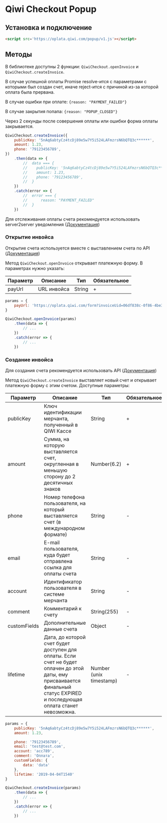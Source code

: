# Qiwi Checkout Popup

## Установка и подключение

```html
<script src='https://oplata.qiwi.com/popup/v1.js'></script>
```

## Методы

В библиотеке доступны 2 функции: `QiwiCheckout.openInvoice` и `QiwiCheckout.createInvoice`.

В случае успешной оплаты Promise resolve-ится с параметрами с которыми был создан счет, иначе reject-ится с причиной из-за которой оплата была прервана.

В случае ошибки при оплате: `{reason: "PAYMENT_FAILED"}`

В случае закрытия попапа: `{reason: "POPUP_CLOSED"}`

Через 2 секунды после совершения оплаты или ошибки форма оплаты закрывается.

```js
QiwiCheckout.createInvoice({
    publicKey: '5nAq6abtyCz4tcDj89e5w7Y5i524LAFmzrsN6bQTQ3c******',
    amount: 1.23,
    phone: '79123456789',
})
    .then(data => {
        //  data === {
        //    publicKey: '5nAq6abtyCz4tcDj89e5w7Y5i524LAFmzrsN6bQTQ3c******',
        //    amount: 1.23,
        //    phone: '79123456789',
        //  }
    })
    .catch(error => {
        //  error === {
        //      reason: "PAYMENT_FAILED"
        //  }
    })
```

Для отслеживания оплаты счета рекомендуется использовать server2server уведомления ([Документация](https://developer.qiwi.com/ru/bill-payments/#notification))

### Открытие инвойса

Открытие счета используется вместе с выставлением счета по API ([Документация](https://developer.qiwi.com/ru/bill-payments/#create))

Метод `QiwiCheckout.openInvoice` открывает платежную форму. В параметрах нужно указать: 

| Параметр | Описание | Тип | Обязательное |
|-|-|-|-|
| payUrl | URL инвойса | String | + |

```javascript
params = {
    payUrl: 'https://oplata.qiwi.com/form?invoiceUid=06df838c-0f86-4be3-aced-a950c244b5b1'
}

QiwiCheckout.openInvoice(params)
    .then(data => {
        // ...
    })
    .catch(error => {
        // ...
    })
```

### Создание инвойса

Для создания счета рекомендуется использовать API ([Документация](https://developer.qiwi.com/ru/bill-payments/#create))

Метод `QiwiCheckout.createInvoice` выставляет новый счет и открывает платежную форму с этим счетом. Доступные параметры:

| Параметр | Описание | Тип | Обязательное |
|-|-|-|-|
| publicKey | Ключ идентификации мерчанта, полученный в QIWI Кассе | String | + |
| amount | Сумма, на которую выставляется счет, округленная в меньшую сторону до 2 десятичных знаков | Number(6.2) | + |
| phone | Номер телефона пользователя, на который выставляется счет (в международном формате) | String | - |
| email | E-mail пользователя, куда будет отправлена ссылка для оплаты счета | String | - |
|  account | Идентификатор пользователя в системе мерчанта | String | - |
| comment | Комментарий к счету | String(255) | - |
| customFields | Дополнительные данные счета | Object | - |
| lifetime | Дата, до которой счет будет доступен для оплаты. Если счет не будет оплачен до этой даты, ему присваивается финальный статус EXPIRED и последующая оплата станет невозможна.| Number (unix timestamp) | - |

```javascript
params = {
    publicKey: '5nAq6abtyCz4tcDj89e5w7Y5i524LAFmzrsN6bQTQ3c******',
    amount: 1.23,

    phone: '79123456789',
    email: 'test@test.com',
    account: 'acc789',
    comment: 'Оплата',
    customFields: {
        data: 'data'
    },
    lifetime: '2019-04-04T1540'
}

QiwiCheckout.createInvoice(params)
    .then(data => {
        // ...
    })
    .catch(error => {
        // ...
    })
```